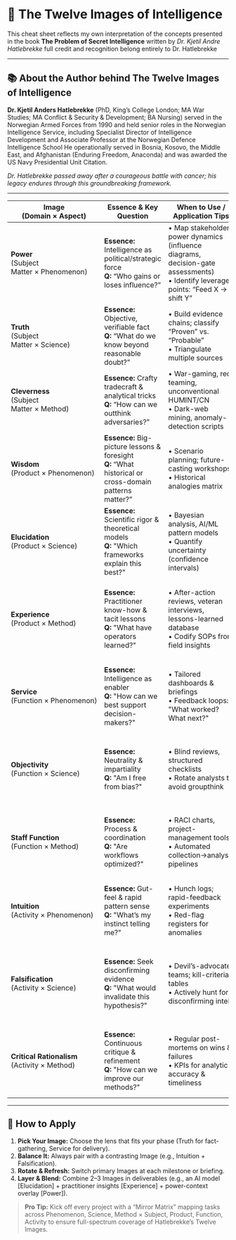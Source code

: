 # 🎯 The Twelve Images of Intelligence  
This cheat sheet reflects my own interpretation of the concepts presented in the book **The Problem of Secret Intelligence** written by *Dr. Kjetil Andre Hatlebrekke* full credit and recognition belong entirely to Dr. Hatlebrekke

---

## 📚 About the Author behind The Twelve Images of Intelligence
**Dr. Kjetil Anders Hatlebrekke** (PhD, King’s College London; MA War Studies; MA Conflict & Security & Development; BA Nursing) served in the Norwegian Armed Forces from 1990 and held senior roles in the Norwegian Intelligence Service, including Specialist Director of Intelligence Development and Associate Professor at the Norwegian Defence Intelligence School 
He operationally served in Bosnia, Kosovo, the Middle East, and Afghanistan (Enduring Freedom, Anaconda) and was awarded the US Navy Presidential Unit Citation.  

*Dr. Hatlebrekke passed away after a courageous battle with cancer; his legacy endures through this groundbreaking framework.*

---

| **Image (Domain × Aspect)** | **Essence & Key Question** | **When to Use / Application Tips** | **Watch-outs & Balance** |
|-------------------------------|-----------------------------------------------|-----------------------------------------------|-----------------------------------------------|
| **Power**<br>(Subject Matter × Phenomenon)               | **Essence:** Intelligence as political/strategic force  <br>**Q:** “Who gains or loses influence?”         | • Map stakeholder power dynamics (influence diagrams, decision-gate assessments)  <br>• Identify leverage points: “Feed X → shift Y”        | • Risk: Over-politicization  <br>• Balance with **Objectivity** to ground analysis                                 |
| **Truth**<br>(Subject Matter × Science)               | **Essence:** Objective, verifiable fact  <br>**Q:** “What do we know beyond reasonable doubt?”          | • Build evidence chains; classify “Proven” vs. “Probable”  <br>• Triangulate multiple sources                         | • Risk: Analysis paralysis  <br>• Use **Cleverness** to innovate around gaps                                     |
| **Cleverness**<br>(Subject Matter × Method)          | **Essence:** Crafty tradecraft & analytical tricks  <br>**Q:** “How can we outthink adversaries?”       | • War-gaming, red teaming, unconventional HUMINT/CN  <br>• Dark-web mining, anomaly-detection scripts                | • Risk: Ethical/legal overreach  <br>• Temper with **Critical Rationalism** for rigor                           |
| **Wisdom**<br>(Product × Phenomenon)             | **Essence:** Big-picture lessons & foresight  <br>**Q:** “What historical or cross-domain patterns matter?” | • Scenario planning; future-casting workshops  <br>• Historical analogies matrix                               | • Risk: Over-generalization  <br>• Validate with **Falsification** criteria                                 |
| **Elucidation**<br>(Product × Science)        | **Essence:** Scientific rigor & theoretical models  <br>**Q:** "Which frameworks explain this best?"       | • Bayesian analysis, AI/ML pattern models  <br>• Quantify uncertainty (confidence intervals)                 | • Risk: Jargon overload  <br>• Bridge to **Service**: translate models into actionable advice                |
| **Experience**<br>(Product × Method)          | **Essence:** Practitioner know-how & tacit lessons  <br>**Q:** "What have operators learned?"              | • After-action reviews, veteran interviews, lessons-learned database  <br>• Codify SOPs from field insights                             | • Risk: “We’ve always done it this way” bias  <br>• Challenge with **Cleverness** to inject innovation                     |
| **Service**<br>(Function × Phenomenon)             | **Essence:** Intelligence as enabler  <br>**Q:** "How can we best support decision-makers?"     | • Tailored dashboards & briefings  <br>• Feedback loops: "What worked? What next?"                   | • Risk: Reactive posture  <br>• Proactively trigger via **Intuition** when issues emerge                 |
| **Objectivity**<br>(Function × Science)         | **Essence:** Neutrality & impartiality  <br>**Q:** "Am I free from bias?"                        | • Blind reviews, structured checklists  <br>• Rotate analysts to avoid groupthink                           | • Risk: Context-blindness  <br>• Complement with **Power** to surface real-world stakes                            |
| **Staff Function**<br>(Function × Method)      | **Essence:** Process & coordination  <br>**Q:** "Are workflows optimized?"                  | • RACI charts, project-management tools  <br>• Automated collection→analysis pipelines                   | • Risk: Bureaucratic drag  <br>• Inject **Cleverness** to streamline redundant tasks            |
| **Intuition**<br>(Activity × Phenomenon)          | **Essence:** Gut-feel & rapid pattern sense  <br>**Q:** "What’s my instinct telling me?"             | • Hunch logs; rapid-feedback experiments  <br>• Red-flag registers for anomalies                          | • Risk: Cognitive biases  <br>• Always validate via **Truth** or **Falsification**                         |
| **Falsification**<br>(Activity × Science)      | **Essence:** Seek disconfirming evidence  <br>**Q:** "What would invalidate this hypothesis?"        | • Devil’s-advocate teams; kill-criteria tables  <br>• Actively hunt for disconfirming intel                   | • Risk: Premature dismissal  <br>• Balance with **Elucidation**: test alternative models                 |
| **Critical Rationalism**<br>(Activity × Method) | **Essence:** Continuous critique & refinement  <br>**Q:** "How can we improve our methods?"     | • Regular post-mortems on wins & failures  <br>• KPIs for analytic accuracy & timeliness            | • Risk: Paralysis by critique  <br>• Infuse **Wisdom** to keep strategic momentum                    |

---

## 📖 How to Apply  
1. **Pick Your Image:** Choose the lens that fits your phase (Truth for fact-gathering, Service for delivery).  
2. **Balance It:** Always pair with a contrasting Image (e.g., Intuition + Falsification).  
3. **Rotate & Refresh:** Switch primary Images at each milestone or briefing.  
4. **Layer & Blend:** Combine 2–3 Images in deliverables (e.g., an AI model [Elucidation] + practitioner insights [Experience] + power-context overlay [Power]).  

> **Pro Tip:** Kick off every project with a “Mirror Matrix” mapping tasks across Phenomenon, Science, Method × Subject, Product, Function, Activity to ensure full-spectrum coverage of Hatlebrekke’s Twelve Images.

